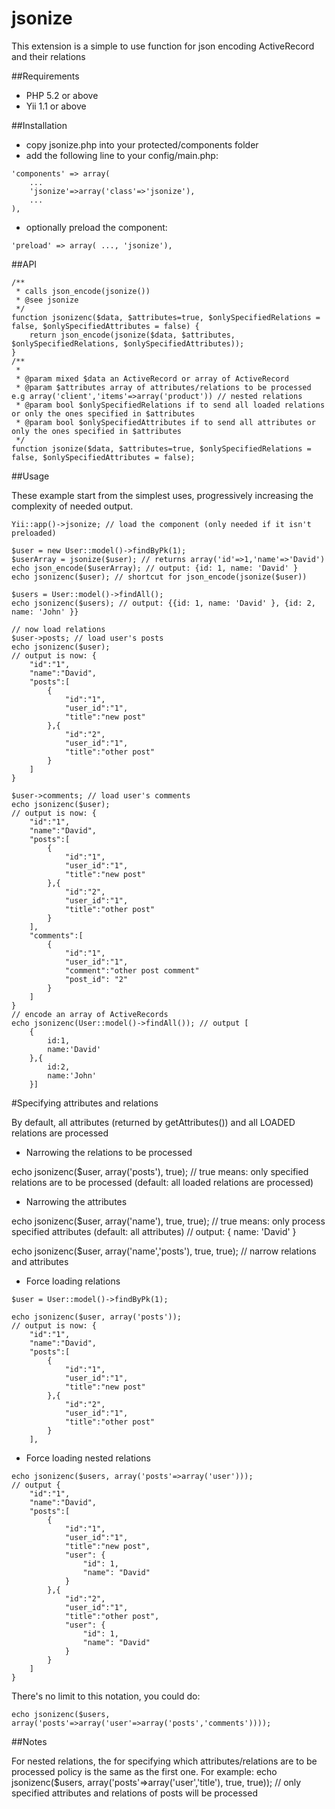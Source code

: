 jsonize
=======

This extension is a simple to use function for json encoding ActiveRecord and their relations

##Requirements

- PHP 5.2 or above
- Yii 1.1 or above

##Installation

- copy jsonize.php into your protected/components folder
- add the following line to your config/main.php: 
~~~
'components' => array(
    ...
    'jsonize'=>array('class'=>'jsonize'),
    ...
),
~~~
- optionally preload the component:
~~~
'preload' => array( ..., 'jsonize'),
~~~

##API

~~~
/**
 * calls json_encode(jsonize())
 * @see jsonize
 */
function jsonizenc($data, $attributes=true, $onlySpecifiedRelations = false, $onlySpecifiedAttributes = false) {
	return json_encode(jsonize($data, $attributes, $onlySpecifiedRelations, $onlySpecifiedAttributes));
}
/**
 * 
 * @param mixed $data an ActiveRecord or array of ActiveRecord
 * @param $attributes array of attributes/relations to be processed e.g array('client','items'=>array('product')) // nested relations
 * @param bool $onlySpecifiedRelations if to send all loaded relations or only the ones specified in $attributes 
 * @param bool $onlySpecifiedAttributes if to send all attributes or only the ones specified in $attributes 
 */
function jsonize($data, $attributes=true, $onlySpecifiedRelations = false, $onlySpecifiedAttributes = false);
~~~

##Usage

These example start from the simplest uses, progressively increasing the 
complexity of needed output.

~~~
Yii::app()->jsonize; // load the component (only needed if it isn't preloaded)

$user = new User::model()->findByPk(1);
$userArray = jsonize($user); // returns array('id'=>1,'name'=>'David')
echo json_encode($userArray); // output: {id: 1, name: 'David' }
echo jsonizenc($user); // shortcut for json_encode(jsonize($user))

$users = User::model()->findAll();
echo jsonizenc($users); // output: {{id: 1, name: 'David' }, {id: 2, name: 'John' }}

// now load relations
$user->posts; // load user's posts
echo jsonizenc($user);
// output is now: {
	"id":"1",
	"name":"David",
	"posts":[
		{
			"id":"1",
			"user_id":"1",
			"title":"new post"
		},{
			"id":"2",
			"user_id":"1",
			"title":"other post"
		}
	]
}

$user->comments; // load user's comments
echo jsonizenc($user);
// output is now: {
	"id":"1",
	"name":"David",
	"posts":[
		{
			"id":"1",
			"user_id":"1",
			"title":"new post"
		},{
			"id":"2",
			"user_id":"1",
			"title":"other post"
		}
	],
	"comments":[
		{
			"id":"1",
			"user_id":"1",
			"comment":"other post comment"
			"post_id": "2"
		}
	]
}
// encode an array of ActiveRecords
echo jsonizenc(User::model()->findAll()); // output [
	{
		id:1,
		name:'David'
	},{
		id:2,
		name:'John'
	}]
~~~

#Specifying attributes and relations

By default, all attributes (returned by getAttributes()) and all LOADED relations are processed

- Narrowing the relations to be processed

echo jsonizenc($user, array('posts'), true); // true means: only specified relations are to be processed (default: all loaded relations are processed)

- Narrowing the attributes

echo jsonizenc($user, array('name'), true, true); // true means: only process specified attributes (default: all attributes)
// output: { name: 'David' }

echo jsonizenc($user, array('name','posts'), true, true); // narrow relations and attributes

- Force loading relations

~~~
$user = User::model()->findByPk(1);

echo jsonizenc($user, array('posts')); 
// output is now: {
	"id":"1",
	"name":"David",
	"posts":[
		{
			"id":"1",
			"user_id":"1",
			"title":"new post"
		},{
			"id":"2",
			"user_id":"1",
			"title":"other post"
		}
	],
~~~
- Force loading nested relations
~~~
echo jsonizenc($users, array('posts'=>array('user'))); 
// output {
	"id":"1",
	"name":"David",
	"posts":[
		{
			"id":"1",
			"user_id":"1",
			"title":"new post",
			"user": {
				"id": 1,
				"name": "David"
			}
		},{
			"id":"2",
			"user_id":"1",
			"title":"other post",
			"user": {
				"id": 1,
				"name": "David"
			}
		}
	]
}
~~~
There's no limit to this notation, you could do:
~~~
echo jsonizenc($users, array('posts'=>array('user'=>array('posts','comments'))));
~~~
##Notes

For nested relations, the for specifying which attributes/relations are to be processed policy is the same as
the first one. For example:
echo jsonizenc($users, array('posts'=>array('user','title'), true, true)); // only specified attributes and relations of posts will be processed



